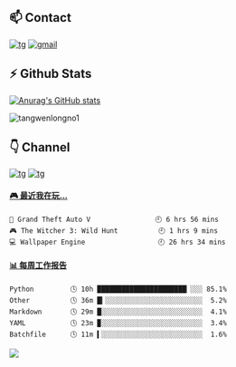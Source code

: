 ## 📫 Contact
[![tg](https://img.shields.io/badge/t.me-%40twltel-purple)](https://t.me/twltel)
[![gmail](https://img.shields.io/badge/Gmail-%40twl-red)](mailto:twl102841@gmail.com)

## :zap: Github Stats
[![Anurag's GitHub stats](https://github-readme-stats.vercel.app/api?username=tangwenlongNO1&hide=stars,prs&count_private=true&show_icons=true&theme=radical&hide_border=true&show_owner=true)](https://github.com/anuraghazra/github-readme-stats)

<p><img align="center" src="https://github-readme-streak-stats.herokuapp.com/?user=tangwenlongno1&" alt="tangwenlongno1" /></p>


<!--[![](https://steins-gate-visitor-count.greenhandatsjtu.repl.co/tangwenlongNO1)](https://github.com/greenhandatsjtu/steins-gate-visitor-count)-->

## 👇 Channel
[![tg](https://img.shields.io/badge/channel-clash-bringgreen)](https://t.me/clash_for_win)
[![tg](https://img.shields.io/badge/channel-WTO-ff69b4)](https://t.me/WTOgaoqing)

<!-- steam-box start -->
#### <a href="https://gist.github.com/8b9cad778980794568613fc243bd91bd" target="_blank">🎮 最近我在玩…</a>
```text
🚓 Grand Theft Auto V                🕘 6 hrs 56 mins
🎮 The Witcher 3: Wild Hunt          🕘 1 hrs 9 mins
💻 Wallpaper Engine                  🕘 26 hrs 34 mins
```
<!-- Powered by https://github.com/YouEclipse/steam-box . -->
<!-- steam-box end -->

<!-- waka-box start -->
#### <a href="https://gist.github.com/2da313c85a908b12cb8d9647cf806b3c" target="_blank">📊 每周工作报告</a>
```text
Python         🕓 10h ██████████████████████▏░░░ 85.1%
Other          🕓 36m █▎░░░░░░░░░░░░░░░░░░░░░░░░  5.2%
Markdown       🕓 29m █░░░░░░░░░░░░░░░░░░░░░░░░░  4.1%
YAML           🕓 23m ▉░░░░░░░░░░░░░░░░░░░░░░░░░  3.4%
Batchfile      🕓 11m ▍░░░░░░░░░░░░░░░░░░░░░░░░░  1.6%
```
<!-- Powered by https://github.com/journey-ad/waka-box-go . -->
<!-- waka-box end -->

<p>
  <a href="https://count.getloli.com/"><img src="https://moe-counter.glitch.me/get/@tangwenlongNO1?theme=rule34"></a>
</p>

